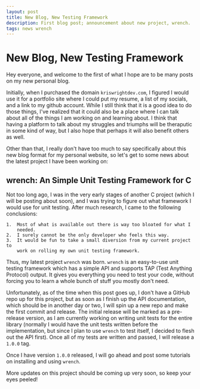 ```yaml
---
layout: post
title: New Blog, New Testing Framework
description: First blog post; announcement about new project, wrench.
tags: news wrench
---
```

New Blog, New Testing Framework
===============================

Hey everyone, and welcome to the first of what I hope are to be many posts on
my new personal blog.

Initially, when I purchased the domain `kriswrightdev.com`, I figured I would
use it for a portfolio site where I could put my resume, a list of my socials,
and a link to my github account. While I still think that it is a good idea to
do those things, I've realized that it could also be a place where I can talk
about all of the things I am working on and learning about. I think that having
a platform to talk about my struggles and triumphs will be theraputic in some
kind of way, but I also hope that perhaps it will also benefit others as well.

Other than that, I really don't have too much to say specifically about this new
blog format for my personal website, so let's get to some news about the latest
project I have been working on:

wrench: An Simple Unit Testing Framework for C
----------------------------------------------

Not too long ago, I was in the very early stages of another C project (which I
will be posting about soon), and I was trying to figure out what framework
I would use for unit testing. After much research, I came to the following
conclusions:

    1.  Most of what is available out there is way too bloated for what I
        needed.
    2.  I surely cannot be the only developer who feels this way.
    3.  It would be fun to take a small diversion from my current project to
        work on rolling my own unit testing framework.

Thus, my latest project `wrench` was born. `wrench` is an easy-to-use unit
testing framework which has a simple API and supports TAP (Test Anything 
Protocol) output. It gives you everything you need to test your code, without
forcing you to learn a whole bunch of stuff you mostly don't need.

Unfortunately, as of the time when this post goes up, I don't have a GitHub repo 
up for this project, but as soon as I finish up the API documentation, which 
should be in another day or two, I will spin up a new repo and make the first
commit and release. The initial release will be marked as a pre-release version,
as I am currently working on writing unit tests for the entire library
(normally I would have the unit tests written before the implementation, but
since I plan to use `wrench` to test itself, I decided to flesh out the API
first). Once all of my tests are written and passed, I will release a `1.0.0`
tag.

Once I have version `1.0.0` released, I will go ahead and post some tutorials
on installing and using `wrench`.

More updates on this project should be coming up very soon, so keep your eyes
peeled!